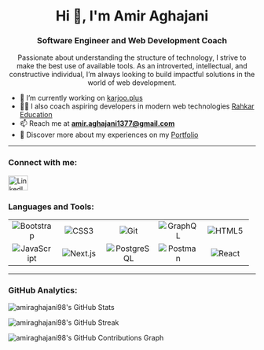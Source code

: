 <h1 align="center">Hi 👋, I'm Amir Aghajani</h1>
<h3 align="center">Software Engineer and Web Development Coach</h3>

<p align="center">
  Passionate about understanding the structure of technology, I strive to make the best use of available tools. As an introverted, intellectual, and constructive individual, I’m always looking to build impactful solutions in the world of web development.
</p>

- 🔭 I’m currently working on [karjoo.plus](https://karjoo.plus/)
- 🧑‍🏫 I also coach aspiring developers in modern web technologies [Rahkar Education](https://github.com/rahkar-education)
- 📫 Reach me at **amir.aghajani1377@gmail.com**
- 📄 Discover more about my experiences on my [Portfolio](https://amiraghajani98.github.io/portfolio/)

---

<h3 align="left">Connect with me:</h3>
<p align="left">
  <a href="https://www.linkedin.com/in/amir-aghajani/" target="_blank">
    <img align="center" src="https://raw.githubusercontent.com/rahuldkjain/github-profile-readme-generator/master/src/images/icons/Social/linked-in-alt.svg" alt="LinkedIn - Amir Aghajani" height="30" width="40" />
  </a>
</p>

<h3 align="left">Languages and Tools:</h3>
<p align="left"> 
<table>
<tr>
  <td align="center" width="80"><img src="https://img.shields.io/badge/-563D7C?style=flat-square&logo=bootstrap&logoColor=white" alt="Bootstrap" /></td>
  <td align="center" width="80"><img src="https://img.shields.io/badge/-1572B6?style=flat-square&logo=css3&logoColor=white" alt="CSS3" /></td>
  <td align="center" width="80"><img src="https://img.shields.io/badge/-F05032?style=flat-square&logo=git&logoColor=white" alt="Git" /></td>
  <td align="center" width="80"><img src="https://img.shields.io/badge/-E10098?style=flat-square&logo=graphql&logoColor=white" alt="GraphQL" /></td>
  <td align="center" width="80"><img src="https://img.shields.io/badge/-E34F26?style=flat-square&logo=html5&logoColor=white" alt="HTML5" /></td>
</tr>
<tr>
  <td align="center" width="80"><img src="https://img.shields.io/badge/-F7DF1E?style=flat-square&logo=javascript&logoColor=black" alt="JavaScript" /></td>
  <td align="center" width="80"><img src="https://img.shields.io/badge/-000000?style=flat-square&logo=next.js&logoColor=white" alt="Next.js" /></td>
  <td align="center" width="80"><img src="https://img.shields.io/badge/-336791?style=flat-square&logo=postgresql&logoColor=white" alt="PostgreSQL" /></td>
  <td align="center" width="80"><img src="https://img.shields.io/badge/-FF6C37?style=flat-square&logo=postman&logoColor=white" alt="Postman" /></td>
  <td align="center" width="80"><img src="https://img.shields.io/badge/-61DAFB?style=flat-square&logo=react&logoColor=black" alt="React" /></td>
</tr>
</table>

---

<h3 align="left">GitHub Analytics:</h3>

<p>
  <img align="center" src="https://github-readme-stats.vercel.app/api?username=amiraghajani98&show_icons=true&locale=en" alt="amiraghajani98's GitHub Stats" />
</p>
<p>
  <img align="center" src="https://github-readme-streak-stats.herokuapp.com/?user=amiraghajani98&" alt="amiraghajani98's GitHub Streak" />
</p>
<p>
  <img align="center" src="https://github-readme-activity-graph.vercel.app/graph?username=amiraghajani98&theme=github" alt="amiraghajani98's GitHub Contributions Graph" />
</p>
